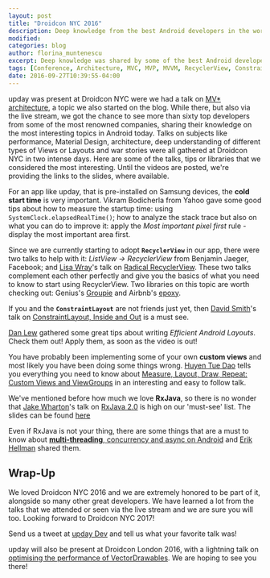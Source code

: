 ```yaml
---
layout: post
title: "Droidcon NYC 2016"
description: Deep knowledge from the best Android developers in the world.
modified:
categories: blog
author: florina_muntenescu
excerpt: Deep knowledge was shared by some of the best Android developers in the world at Droidcon NYC 2016. Here are some of the things we learned.
tags: [Conference, Architecture, MVC, MVP, MVVM, RecyclerView, ConstraintLayout]
date: 2016-09-27T10:39:55-04:00
---
```

upday was present at Droidcon NYC were we had a talk on <a href="http://www.slideshare.net/FlorinaMuntenescu/a-journey-through-mv-wonderland-66570666">MV* architecture</a>, a topic we also started on the blog. While there, but also via the live stream, we got the chance to see more than sixty top developers from some of the most renowned companies, sharing their knowledge on the most interesting topics in Android today. Talks on subjects like performance, Material Design, architecture, deep understanding of different types of Views or Layouts and war stories were all gathered at Droidcon NYC in two intense days. Here are some of the talks, tips or libraries that we considered the most interesting. Until the videos are posted, we're providing the links to the slides, where available.


For an app like upday, that is pre-installed on Samsung devices, the **cold start time** is very important. Vikram Bodicherla from Yahoo gave some good tips about how to measure the startup time: using `SystemClock.elapsedRealTime()`; how to analyze the stack trace but also on what you can do to improve it: apply the *Most important pixel first* rule - display the most important area first.

Since we are currently starting to adopt **`RecyclerView`** in our app, there were two talks to help with it: *ListView -> RecyclerView* from Benjamin Jaeger, Facebook; and <a href="https://twitter.com/lisawrayz">Lisa Wray</a>'s talk on <a href="https://speakerdeck.com/lisawray/radical-recyclerview-droidcon-nyc-2016">Radical RecyclerView</a>. These two talks complement each other perfectly and give you the basics of what you need to know to start using RecyclerView. Two libraries on this topic are worth checking out: Genius's <a href="https://github.com/Genius/groupie">Groupie</a> and Airbnb's <a href="https://github.com/airbnb/epoxy">epoxy</a>.

If you and the **`ConstraintLayout`** are not friends just yet, then <a href="https://twitter.com/devunwired">David Smith</a>'s talk on <a href="https://speakerdeck.com/devunwired/constraintlayout-inside-and-out">ConstraintLayout, Inside and Out</a> is a must see.

<a href="https://twitter.com/danlew42">Dan Lew</a> gathered some great tips about writing *Efficient Android Layouts*. Check them out! Apply them, as soon as the video is out!

You have probably been implementing some of your own **custom views** and most likely you have been doing some things wrong. <a href="https://twitter.com/queencodemonkey">Huyen Tue Dao</a> tells you everything you need to know about <a href="https://speakerdeck.com/queencodemonkey/droidcon-nyc-2016-measure-layout-draw-repeat">Measure, Layout, Draw, Repeat: Custom Views and ViewGroups</a> in an interesting and easy to follow talk.

We've mentioned before how much we love **RxJava**, so there is no wonder that <a href="https://twitter.com/JakeWharton">Jake Wharton</a>'s talk on <a href="https://github.com/ReactiveX/RxJava/wiki/What's-different-in-2.0">RxJava 2.0</a> is high on our 'must-see' list. The slides can be found <a href="https://speakerdeck.com/jakewharton/looking-ahead-to-rxjava-2-droidcon-nyc-2016">here</a>

Even if RxJava is not your thing, there are some things that are a must to know about <a href="https://speakerdeck.com/erikhellman/multi-threading-concurrency-and-async-on-android">**multi-threading**, concurrency and async on Android</a> and <a href="https://twitter.com/ErikHellman">Erik Hellman</a> shared them.

## Wrap-Up
We loved Droidcon NYC 2016 and we are extremely honored to be part of it, alongside so many other great developers. We have learned a lot from the talks that we attended or seen via the live stream and we are sure you will too. Looking forward to Droidcon NYC 2017!

Send us a tweet at <a href="https://twitter.com/UpdayDevs">upday Dev</a> and tell us what your favorite talk was!

upday will also be present at Droidcon London 2016, with a lightning talk on <a href="https://skillsmatter.com/skillscasts/8695-optimising-the-performance-of-vectordrawables">optimising the performance of VectorDrawables</a>. We are hoping to see you there!

